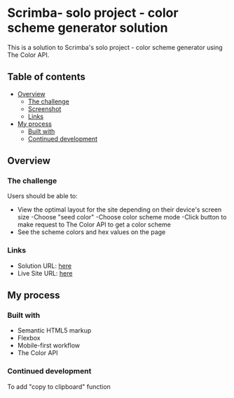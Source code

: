 # Scrimba- solo project - color scheme generator solution

This is a solution to Scrimba's solo project - color scheme generator using The Color API.

## Table of contents

- [Overview](#overview)
  - [The challenge](#the-challenge)
  - [Screenshot](#screenshot)
  - [Links](#links)
- [My process](#my-process)
  - [Built with](#built-with)
   - [Continued development](#continued-development)
  


## Overview

### The challenge

Users should be able to:

- View the optimal layout for the site depending on their device's screen size
-Choose "seed color"
-Choose color scheme mode
-Click button to make request to The Color API to get a color scheme
- See the scheme colors and hex values on the page


### Links

- Solution URL: [here](https://github.com/akshkin/akshkin.github.io-color-scheme-generater)
- Live Site URL: [here](https://akshkin.github.io/akshkin.github.io-color-scheme-generater/)

## My process

### Built with

- Semantic HTML5 markup
- Flexbox
- Mobile-first workflow
- The Color API




### Continued development

To add "copy to clipboard" function 


